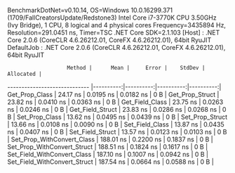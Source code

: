 
BenchmarkDotNet=v0.10.14, OS=Windows 10.0.16299.371 (1709/FallCreatorsUpdate/Redstone3)
Intel Core i7-3770K CPU 3.50GHz (Ivy Bridge), 1 CPU, 8 logical and 4 physical cores
Frequency=3435894 Hz, Resolution=291.0451 ns, Timer=TSC
.NET Core SDK=2.1.103
  [Host]     : .NET Core 2.0.6 (CoreCLR 4.6.26212.01, CoreFX 4.6.26212.01), 64bit RyuJIT
  DefaultJob : .NET Core 2.0.6 (CoreCLR 4.6.26212.01, CoreFX 4.6.26212.01), 64bit RyuJIT


                       Method |      Mean |     Error |    StdDev | Allocated |
----------------------------- |----------:|----------:|----------:|----------:|
               Get_Prop_Class |  24.17 ns | 0.0195 ns | 0.0182 ns |       0 B |
              Get_Prop_Struct |  23.82 ns | 0.0410 ns | 0.0363 ns |       0 B |
              Get_Field_Class |  23.75 ns | 0.0263 ns | 0.0246 ns |       0 B |
             Get_Field_Struct |  23.83 ns | 0.0286 ns | 0.0268 ns |       0 B |
               Set_Prop_Class |  13.62 ns | 0.0495 ns | 0.0439 ns |       0 B |
              Set_Prop_Struct |  13.66 ns | 0.0108 ns | 0.0090 ns |       0 B |
              Set_Field_Class |  13.87 ns | 0.0435 ns | 0.0407 ns |       0 B |
             Set_Field_Struct |  13.57 ns | 0.0123 ns | 0.0103 ns |       0 B |
   Set_Prop_WithConvert_Class | 188.01 ns | 0.2200 ns | 0.1837 ns |       0 B |
  Set_Prop_WithConvert_Struct | 188.51 ns | 0.1824 ns | 0.1617 ns |       0 B |
  Set_Field_WithConvert_Class | 187.10 ns | 0.1007 ns | 0.0942 ns |       0 B |
 Set_Field_WithConvert_Struct | 187.54 ns | 0.0664 ns | 0.0588 ns |       0 B |
